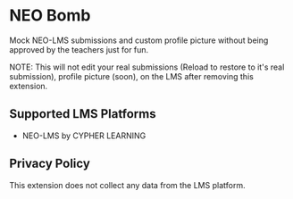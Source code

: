 # NEO Bomb
Mock NEO-LMS submissions and custom profile picture without being approved by the teachers just for fun.

NOTE: This will not edit your real submissions (Reload to restore to it's real submission), profile picture (soon), on the LMS after removing this extension.

## Supported LMS Platforms
- NEO-LMS by CYPHER LEARNING

## Privacy Policy
This extension does not collect any data from the LMS platform.